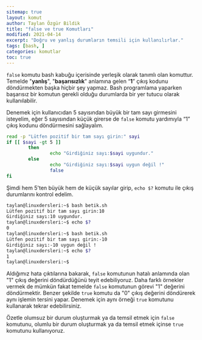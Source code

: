 ```yaml
---
sitemap: true
layout: komut
author: Taylan Özgür Bildik
title: "false ve true Komutları"
modified: 2021-04-14
excerpt: "Doğru ve yanlış durumların temsili için kullanılırlar."
tags: [bash, ]
categories: komutlar 
toc: true 
---
```



`false` komutu bash kabuğu içerisinde yerleşik olarak tanımlı olan komuttur. Temelde "**yanlış**", "**başarısızlık**" anlamına gelen “**1**” çıkış kodunu döndürmekten başka hiçbir şey yapmaz. Bash programlama yaparken başarısız bir komutun gerekli olduğu durumlarda bir yer tutucu olarak kullanılabilir. 

Denemek için kullanıcıdan 5  sayısından büyük bir tam sayı girmesini isteyelim, eğer 5 sayısından küçük girerse de `false` komutu yardımıyla “1” çıkış kodunu döndürmesini sağlayalım. 

```bash
read -p "Lütfen pozitif bir tam sayı girin:" sayi
if [[ $sayi -gt 5 ]]
        then
                echo "Girdiğiniz sayı:$sayi uygundur."
        else
                echo "Girdiğiniz sayı:$sayi uygun değil !"
                false
fi
```

Şimdi hem 5'ten büyük hem de küçük sayılar girip, `echo $?` komutu ile çıkış durumlarını kontrol edelim.

```bash
taylan@linuxdersleri:~$ bash betik.sh 
Lütfen pozitif bir tam sayı girin:10
Girdiğiniz sayı:10 uygundur.
taylan@linuxdersleri:~$ echo $?
0
taylan@linuxdersleri:~$ bash betik.sh 
Lütfen pozitif bir tam sayı girin:-10
Girdiğiniz sayı:-10 uygun değil !
taylan@linuxdersleri:~$ echo $?
1
taylan@linuxdersleri:~$
```

Aldığımız hata çıktılarına bakarak, `false` komutunun hatalı anlamında olan "1" çıkış değerini döndürdüğünü teyit edebiliyoruz. Daha farklı örnekler vermek de mümkün fakat temelde `false` komutunun görevi "1" değerini döndürmektir. Benzer şekilde `true` komutu da "0" çıkış değerini döndürerek aynı işlemin tersini yapar. Denemek için aynı örneği `true` komutunu kullanarak tekrar edebilirsiniz. 

Özetle olumsuz bir durum oluşturmak ya da temsil etmek için `false` komutunu, olumlu bir durum oluşturmak ya da temsil etmek içinse `true` komutunu kullanıyoruz.